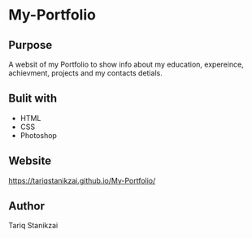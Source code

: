 # My-Portfolio

## Purpose
A websit of my Portfolio to show info about my education, expereince, achievment, projects and my contacts detials.

## Bulit with 
* HTML
* CSS
* Photoshop

## Website
https://tariqstanikzai.github.io/My-Portfolio/

## Author
 Tariq Stanikzai